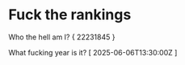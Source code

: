 # Fuck the rankings

Who the hell am I?
{ 22231845 }

What fucking year is it?
[ 2025-06-06T13:30:00Z ]
